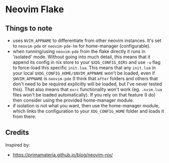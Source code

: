 # Neovim Flake

## Things to note

-   uses `NVIM_APPNAME` to differentiate from other neovim instances. It's set to `neovim-pde` or `neovim-pde-hm` for
    home-manager (configurable).
-   when running/using `neovim-pde` from the flake directly it runs in 'isolated' mode. Without
    going into much detail, this means that it append its config in nix store to your `$XDG_CONFIG_DIRS` and use `-u`
    flag to force-load this specific `init.lua`.
    This means that any `init.lua` in your local `$XDG_CONFIG_HOME/$NVIM_APPNAME` won't be loaded, even if `$NVIM_APPNAME` is `neovim-pde`
    (I think that `after` folders and others that don't need to be required explicitly will be loaded, but I've never tested this).
    That also means that `exrc` functionality won't work (eg. `.nvim.lua` files won't be loaded automatically).
    If you rely on that feature (I do) then consider using the provided home-manager module.
-   if isolation is not what you want, then use the home-manager module, which links the configuration to your `XDG_CONFIG_HOME` folder and loads it from there.

## Credits

Inspired by:

-   https://primamateria.github.io/blog/neovim-nix/
